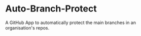 # Auto-Branch-Protect
A GitHub App to automatically protect the main branches in an organisation's repos.
